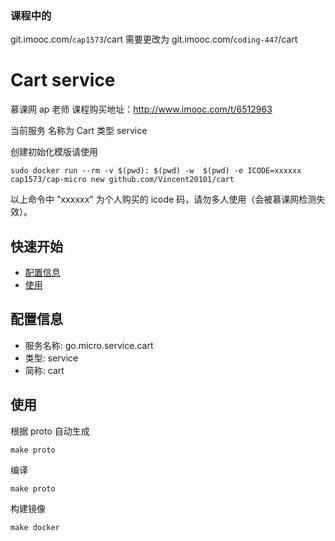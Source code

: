  ### 课程中的 
 git.imooc.com/`cap1573`/cart 
 需要更改为 
 git.imooc.com/`coding-447`/cart
# Cart service 
慕课网 ap 老师 课程购买地址：http://www.imooc.com/t/6512963

当前服务 名称为 Cart 类型 service 

创建初始化模版请使用

```
sudo docker run --rm -v $(pwd): $(pwd) -w  $(pwd) -e ICODE=xxxxxx cap1573/cap-micro new github.com/Vincent20101/cart
```
以上命令中 "xxxxxx" 为个人购买的 icode 码，请勿多人使用（会被慕课网检测失效）。

## 快速开始

- [配置信息](#配置信息)
- [使用](#使用)

## 配置信息

- 服务名称: go.micro.service.cart
- 类型: service
- 简称: cart

 

## 使用
根据 proto 自动生成
```
make proto
```

编译
```
make proto
```

构建镜像
```
make docker
```